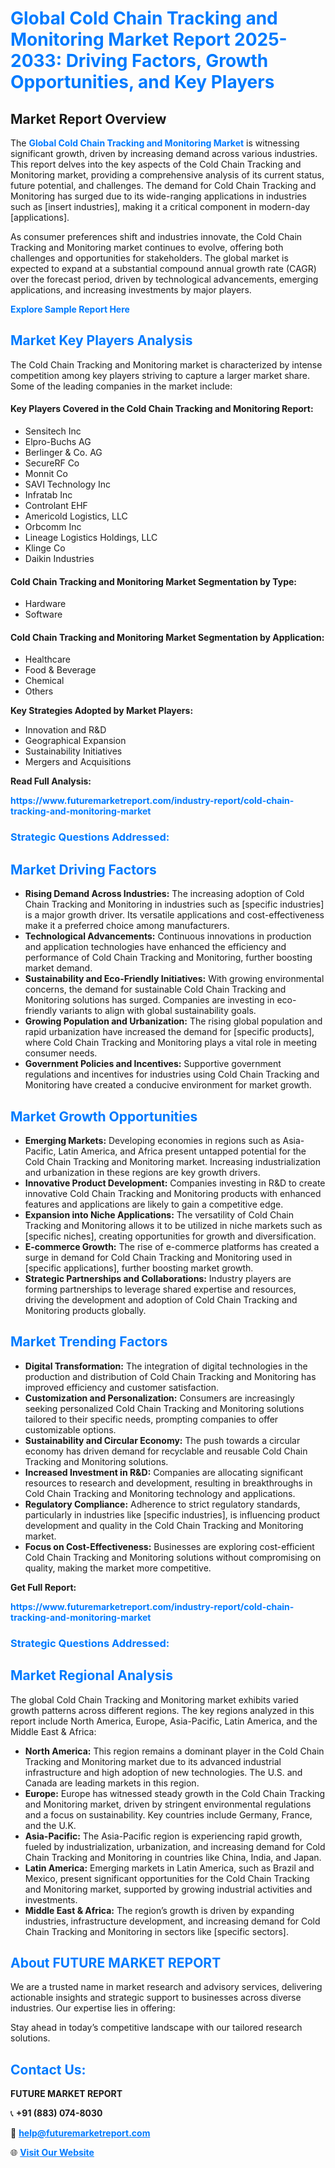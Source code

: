 <h1 style="color: #007BFF;">Global Cold Chain Tracking and Monitoring Market Report 2025-2033: Driving Factors, Growth Opportunities, and Key Players</h1>

<section id="overview">
<h2>Market Report Overview</h2>
<p>The <a href="https://www.futuremarketreport.com/industry-report/cold-chain-tracking-and-monitoring-market" style="color: #007BFF; text-decoration: none;"><strong>Global Cold Chain Tracking and Monitoring Market</strong></a> is witnessing significant growth, driven by increasing demand across various industries. This report delves into the key aspects of the Cold Chain Tracking and Monitoring market, providing a comprehensive analysis of its current status, future potential, and challenges. The demand for Cold Chain Tracking and Monitoring has surged due to its wide-ranging applications in industries such as [insert industries], making it a critical component in modern-day [applications].</p>
<p>As consumer preferences shift and industries innovate, the Cold Chain Tracking and Monitoring market continues to evolve, offering both challenges and opportunities for stakeholders. The global market is expected to expand at a substantial compound annual growth rate (CAGR) over the forecast period, driven by technological advancements, emerging applications, and increasing investments by major players.</p>
</section>

<section id="overview">
<p><a href="https://www.futuremarketreport.com/request-sample/reportId=102001" style="color: #007BFF; text-decoration: none;"><strong>Explore Sample Report Here</strong></a></p>
</section>

<section id="key-players">
<h2 style="color: #007BFF;">Market Key Players Analysis</h2>
<p>The Cold Chain Tracking and Monitoring market is characterized by intense competition among key players striving to capture a larger market share. Some of the leading companies in the market include:</p>
<h4>Key Players Covered in the Cold Chain Tracking and Monitoring Report:</h4>
<ul><li>Sensitech Inc</li><li>Elpro-Buchs AG</li><li>Berlinger &amp; Co. AG</li><li>SecureRF Co</li><li>Monnit Co</li><li>SAVI Technology Inc</li><li>Infratab Inc</li><li>Controlant EHF</li><li>Americold Logistics, LLC</li><li>Orbcomm Inc</li><li>Lineage Logistics Holdings, LLC</li><li>Klinge Co</li><li>Daikin Industries</li></ul>
<h4>Cold Chain Tracking and Monitoring Market Segmentation by Type:</h4>
<ul><li>Hardware</li><li>Software</li></ul>

<h4>Cold Chain Tracking and Monitoring Market Segmentation by Application:</h4>
<ul><li>Healthcare</li><li>Food &amp; Beverage</li><li>Chemical</li><li>Others</li></ul>
<p><strong>Key Strategies Adopted by Market Players:</strong></p>
<ul>
<li>Innovation and R&D</li>
<li>Geographical Expansion</li>
<li>Sustainability Initiatives</li>
<li>Mergers and Acquisitions</li>
</ul>
</section>

<section>
<p><strong>Read Full Analysis: </strong></p><a href="https://www.futuremarketreport.com/industry-report/cold-chain-tracking-and-monitoring-market" style="color: #007BFF; text-decoration: none;"><strong>https://www.futuremarketreport.com/industry-report/cold-chain-tracking-and-monitoring-market</strong></a>
<h3 style="color: #007BFF;">Strategic Questions Addressed:</h3>
</section>

<section id="driving-factors">
<h2 style="color: #007BFF;">Market Driving Factors</h2>
<ul>
<li><strong>Rising Demand Across Industries:</strong> The increasing adoption of Cold Chain Tracking and Monitoring in industries such as [specific industries] is a major growth driver. Its versatile applications and cost-effectiveness make it a preferred choice among manufacturers.</li>
<li><strong>Technological Advancements:</strong> Continuous innovations in production and application technologies have enhanced the efficiency and performance of Cold Chain Tracking and Monitoring, further boosting market demand.</li>
<li><strong>Sustainability and Eco-Friendly Initiatives:</strong> With growing environmental concerns, the demand for sustainable Cold Chain Tracking and Monitoring solutions has surged. Companies are investing in eco-friendly variants to align with global sustainability goals.</li>
<li><strong>Growing Population and Urbanization:</strong> The rising global population and rapid urbanization have increased the demand for [specific products], where Cold Chain Tracking and Monitoring plays a vital role in meeting consumer needs.</li>
<li><strong>Government Policies and Incentives:</strong> Supportive government regulations and incentives for industries using Cold Chain Tracking and Monitoring have created a conducive environment for market growth.</li>
</ul>
</section>

<section id="growth-opportunities">
<h2 style="color: #007BFF;">Market Growth Opportunities</h2>
<ul>
<li><strong>Emerging Markets:</strong> Developing economies in regions such as Asia-Pacific, Latin America, and Africa present untapped potential for the Cold Chain Tracking and Monitoring market. Increasing industrialization and urbanization in these regions are key growth drivers.</li>
<li><strong>Innovative Product Development:</strong> Companies investing in R&D to create innovative Cold Chain Tracking and Monitoring products with enhanced features and applications are likely to gain a competitive edge.</li>
<li><strong>Expansion into Niche Applications:</strong> The versatility of Cold Chain Tracking and Monitoring allows it to be utilized in niche markets such as [specific niches], creating opportunities for growth and diversification.</li>
<li><strong>E-commerce Growth:</strong> The rise of e-commerce platforms has created a surge in demand for Cold Chain Tracking and Monitoring used in [specific applications], further boosting market growth.</li>
<li><strong>Strategic Partnerships and Collaborations:</strong> Industry players are forming partnerships to leverage shared expertise and resources, driving the development and adoption of Cold Chain Tracking and Monitoring products globally.</li>
</ul>
</section>

<section id="trending-factors">
<h2 style="color: #007BFF;">Market Trending Factors</h2>
<ul>
<li><strong>Digital Transformation:</strong> The integration of digital technologies in the production and distribution of Cold Chain Tracking and Monitoring has improved efficiency and customer satisfaction.</li>
<li><strong>Customization and Personalization:</strong> Consumers are increasingly seeking personalized Cold Chain Tracking and Monitoring solutions tailored to their specific needs, prompting companies to offer customizable options.</li>
<li><strong>Sustainability and Circular Economy:</strong> The push towards a circular economy has driven demand for recyclable and reusable Cold Chain Tracking and Monitoring solutions.</li>
<li><strong>Increased Investment in R&D:</strong> Companies are allocating significant resources to research and development, resulting in breakthroughs in Cold Chain Tracking and Monitoring technology and applications.</li>
<li><strong>Regulatory Compliance:</strong> Adherence to strict regulatory standards, particularly in industries like [specific industries], is influencing product development and quality in the Cold Chain Tracking and Monitoring market.</li>
<li><strong>Focus on Cost-Effectiveness:</strong> Businesses are exploring cost-efficient Cold Chain Tracking and Monitoring solutions without compromising on quality, making the market more competitive.</li>
</ul>
</section>

<section>
<p><strong>Get Full Report: </strong></p><a href="https://www.futuremarketreport.com/industry-report/cold-chain-tracking-and-monitoring-market" style="color: #007BFF; text-decoration: none;"><strong>https://www.futuremarketreport.com/industry-report/cold-chain-tracking-and-monitoring-market</strong></a>
<h3 style="color: #007BFF;">Strategic Questions Addressed:</h3>
</section>


<section id="regional-analysis">
<h2 style="color: #007BFF;">Market Regional Analysis</h2>
<p>The global Cold Chain Tracking and Monitoring market exhibits varied growth patterns across different regions. The key regions analyzed in this report include North America, Europe, Asia-Pacific, Latin America, and the Middle East & Africa:</p>
<ul>
<li><strong>North America:</strong> This region remains a dominant player in the Cold Chain Tracking and Monitoring market due to its advanced industrial infrastructure and high adoption of new technologies. The U.S. and Canada are leading markets in this region.</li>
<li><strong>Europe:</strong> Europe has witnessed steady growth in the Cold Chain Tracking and Monitoring market, driven by stringent environmental regulations and a focus on sustainability. Key countries include Germany, France, and the U.K.</li>
<li><strong>Asia-Pacific:</strong> The Asia-Pacific region is experiencing rapid growth, fueled by industrialization, urbanization, and increasing demand for Cold Chain Tracking and Monitoring in countries like China, India, and Japan.</li>
<li><strong>Latin America:</strong> Emerging markets in Latin America, such as Brazil and Mexico, present significant opportunities for the Cold Chain Tracking and Monitoring market, supported by growing industrial activities and investments.</li>
<li><strong>Middle East & Africa:</strong> The region’s growth is driven by expanding industries, infrastructure development, and increasing demand for Cold Chain Tracking and Monitoring in sectors like [specific sectors].</li>
</ul>
</section>

<footer>
<h2 style="color: #007BFF;">About FUTURE MARKET REPORT</h2>
<p>We are a trusted name in market research and advisory services, delivering actionable insights and strategic support to businesses across diverse industries. Our expertise lies in offering:</p>

<p>Stay ahead in today’s competitive landscape with our tailored research solutions.</p>

<h2 style="color: #007BFF;">Contact Us:</h2>
<p><strong>FUTURE MARKET REPORT</strong></p>
<p>📞 <strong>+91 (883) 074-8030</strong></p>
<p>📧 <strong><a href="mailto:help@futuremarketreport.com" style="color: #007BFF;">help@futuremarketreport.com</a></strong></p>
<p>🌐 <strong><a href="https://www.futuremarketreport.com/" style="color: #007BFF;">Visit Our Website</a></strong></p>
</footer>